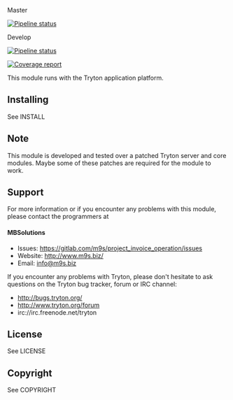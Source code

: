 Master

[![Pipeline status](https://gitlab.com/m9s/project_invoice_operation/badges/master/pipeline.svg)](https://gitlab.com/m9s/project_invoice_operation/commits/master)

Develop

[![Pipeline status](https://gitlab.com/m9s/project_invoice_operation/badges/develop/pipeline.svg)](https://gitlab.com/m9s/project_invoice_operation/commits/develop)

[![Coverage report](https://gitlab.com/m9s/project_invoice_operation/badges/develop/coverage.svg)](http://m9s.gitlab.io/project_invoice_operation)



This module runs with the Tryton application platform.

Installing
----------

See INSTALL

Note
----

This module is developed and tested over a patched Tryton server and
core modules. Maybe some of these patches are required for the module to work.

Support
-------

For more information or if you encounter any problems with this module,
please contact the programmers at

#### MBSolutions

   * Issues:   https://gitlab.com/m9s/project_invoice_operation/issues
   * Website:  http://www.m9s.biz/
   * Email:    info@m9s.biz

If you encounter any problems with Tryton, please don't hesitate to ask
questions on the Tryton bug tracker, forum or IRC channel:

   * http://bugs.tryton.org/
   * http://www.tryton.org/forum
   * irc://irc.freenode.net/tryton

License
-------

See LICENSE

Copyright
---------

See COPYRIGHT

